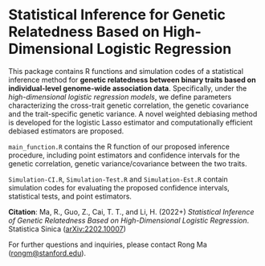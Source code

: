 # Statistical Inference for Genetic Relatedness Based on High-Dimensional Logistic Regression



This package contains R functions and simulation codes of a statistical inference method for **genetic relatedness between binary traits based on individual-level genome-wide association data**. Specifically, under the *high-dimensional logistic regression models*, we define parameters characterizing the cross-trait genetic correlation, the genetic covariance and the trait-specific genetic variance. A novel weighted debiasing method is developed for the logistic Lasso estimator  and  computationally efficient debiased estimators are proposed. 

`main_function.R` contains the R function of our proposed inference procedure, including point estimators and confidence intervals for the genetic correlation, genetic variance/covariance between the two traits.

`Simulation-CI.R`, `Simulation-Test.R` and `Simulation-Est.R` contain simulation codes for evaluating the proposed confidence intervals, statistical tests, and point estimators.



**Citation**: Ma, R., Guo, Z., Cai, T. T., and Li, H. (2022+) *Statistical Inference of Genetic Relatedness Based on High-Dimensional Logistic Regression*. Statistica Sinica ([arXiv:2202.10007](https://arxiv.org/pdf/2202.10007.pdf))

For further questions and inquiries, please contact Rong Ma (rongm@stanford.edu).
